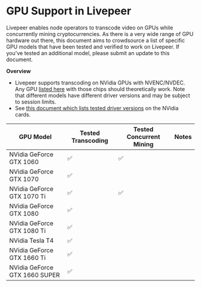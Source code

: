 # GPU Support in Livepeer

Livepeer enables node operators to transcode video on GPUs while concurrently mining cryptocurrencies. As there is a very wide range of GPU hardware out there, this document aims to crowdsource a list of specific GPU models that have been tested and verified to work on Livepeer. If you've tested an additional model, please submit an update to this document.

**Overview**

* Livepeer supports transcoding on NVidia GPUs with NVENC/NVDEC. Any GPU [listed here](https://developer.nvidia.com/video-encode-and-decode-gpu-support-matrix-new) with those chips should theoretically work. Note that different models have different driver versions and may be subject to session limits.
* See [this document which lists tested driver versions](https://github.com/livepeer/go-livepeer/blob/master/doc/gpu.md) on the NVidia cards. 

| GPU Model | Tested Transcoding | Tested Concurrent Mining | Notes | 
|------------|--------------------|--------------------------|---------|
| NVidia GeForce GTX 1060 | :white_check_mark: | :white_check_mark: | |
| NVidia GeForce GTX 1070 | :white_check_mark: | | | 
| NVidia GeForce GTX 1070 Ti | :white_check_mark: | :white_check_mark: | | 
| NVidia GeForce GTX 1080 | :white_check_mark: | | | 
| NVidia GeForce GTX 1080 Ti | :white_check_mark: | | | 
| NVidia Tesla T4 | :white_check_mark: | | | 
| NVidia GeForce GTX 1660 Ti | :white_check_mark: | | | 
| NVidia GeForce GTX 1660 SUPER | :white_check_mark: | | | 
